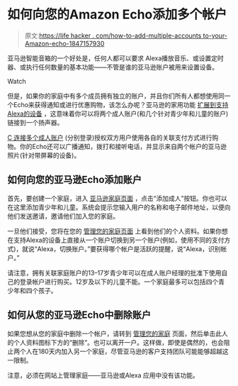 # 如何向您的Amazon Echo添加多个帐户

> 原文:[https://life hacker . com/how-to-add-multiple-accounts to-your-Amazon-echo-1847157930](https://lifehacker.com/how-to-add-multiple-accounts-to-your-amazon-echo-1847157930)

亚马逊智能音箱的一个好处是，任何人都可以要求 Alexa播放音乐、或设置定时器、或执行任何数量的基本功能——不管是谁的亚马逊账户被用来设置设备。

Watch

但是，如果你的家庭中有多个成员拥有独立的账户，并且你们所有人都想使用同一个Echo来获得通知或进行优惠购物，该怎么办呢？亚马逊的家用功能 [扩展到支持Alexa的设备](https://www.theverge.com/22337956/amazon-echo-alexa-household-accounts-adults-kids-teens-how-to) ，这意味着你可以将两个成人账户(和几个针对青少年和儿童的账户)链接到一个扬声器。

[C 连接多个成人账户](https://www.amazon.com/gp/help/customer/display.html?asc_campaign=InlineText&asc_refurl=https://lifehacker.com/how-to-add-multiple-accounts-to-your-amazon-echo-1847157930&asc_source=&tag=kinjalifehackerlink-20) (分别登录)授权双方用户使用各自的关联支付方式进行购物。你的Echo还可以广播通知，拨打和接听电话，并显示来自两个帐户的亚马逊照片(针对带屏幕的设备)。

## **如何向您的亚马逊Echo添加账户**

首先，要创建一个家庭，进入 [亚马逊家庭页面](https://www.amazon.com/myh/households?asc_campaign=InlineText&asc_refurl=https://lifehacker.com/how-to-add-multiple-accounts-to-your-amazon-echo-1847157930&asc_source=&tag=kinjalifehackerlink-20) ，点击“添加成人”按钮。你也可以在这里添加青少年和儿童。系统会提示您输入用户的名称和电子邮件地址，以便向他们发送邀请，邀请他们加入您的家庭。

一旦他们接受，您将在您的 [管理您的家庭页面](https://www.amazon.com/myh/manage?asc_campaign=InlineText&asc_refurl=https://lifehacker.com/how-to-add-multiple-accounts-to-your-amazon-echo-1847157930&asc_source=&tag=kinjalifehackerlink-20) 上看到他们的个人资料。如果你想在支持Alexa的设备上直接从一个账户切换到另一个账户(例如，使用不同的支付方式)，就说“Alexa，切换账户。”要获得哪个帐户是活跃的提醒，说“Alexa，识别帐户。”

请注意，拥有关联家庭账户的13–17岁青少年可以在成人账户经理的批准下使用自己的登录帐户进行购买。12岁及以下的儿童不能。一个家庭最多可以包括四个青少年和四个孩子。

## **如何从您的亚马逊Echo中删除账户**

如果您想从您的家庭中删除一个帐户，请转到 [管理您的家庭](https://www.amazon.com/myh/manage?asc_campaign=InlineText&asc_refurl=https://lifehacker.com/how-to-add-multiple-accounts-to-your-amazon-echo-1847157930&asc_source=&tag=kinjalifehackerlink-20) 页面，然后单击此人的个人资料图标下方的“删除”。也可以离开一户。这样做，即使是偶然的，也会阻止两个人在180天内加入另一个家庭，尽管亚马逊的客户支持团队可能能够超越这一限制。

注意，必须在网站上管理家庭——亚马逊或Alexa 应用中没有该功能。
